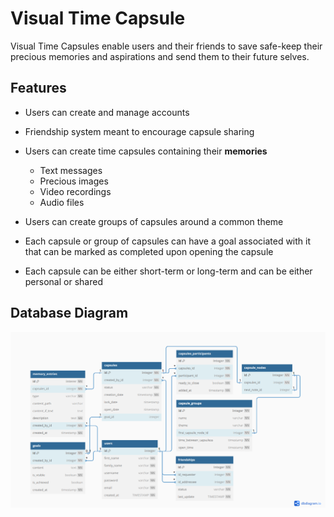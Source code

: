 # Visual Time Capsule
Visual Time Capsules enable users and their friends to save safe-keep their precious memories and aspirations and send them to their future selves.

## Features
 - Users can create and manage accounts
 
 - Friendship system meant to encourage capsule sharing
 
 - Users can create time capsules containing their **memories**
    - Text messages
    - Precious images
    - Video recordings
    - Audio files
   
 - Users can create groups of capsules around a common theme
 
 - Each capsule or group of capsules can have a goal associated with it that can be marked as completed upon opening the capsule
 
 - Each capsule can be either short-term or long-term and can be either personal or shared

## Database Diagram
![DB Diagram](https://github.com/bogiplump/Visual-Time-Capsule/blob/main/database%20diagram.png)
